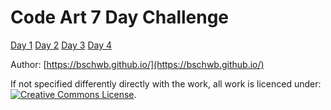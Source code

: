 # Code Art 7 Day Challenge

[Day 1](day1/index.html)
[Day 2](day2/index.html)
[Day 3](day3/index.html)
[Day 4](day4/index.html)

Author: [https://bschwb.github.io/](https://bschwb.github.io/)

If not specified differently directly with the work, all work is licenced under:
<a rel="license" href="http://creativecommons.org/licenses/by/4.0/"><img alt="Creative Commons License" style="border-width:0" src="https://i.creativecommons.org/l/by/4.0/88x31.png" /></a>.
